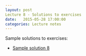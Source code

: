 ```yaml
---
layout: post
Lecture 8 - Solutions to exercises
date:   2015-05-28 17:00:00
categories: Lecture notes
---
```


Sample solutions to exercises:

* [Sample solution 8](https://github.com/ggorman/Introduction-to-stats-for-geoscientists/blob/gh-pages/notebooks/Solution-8.ipynb)

